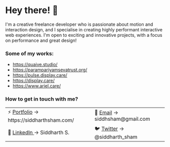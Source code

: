 # Hey there! 👋

I'm a creative freelance developer who is passionate about motion and interaction design, and I specialise in creating highly performant interactive web experiences. I'm open to exciting and innovative projects, with a focus on performance and great design!

### Some of my works:
- https://quaive.studio/
- https://parampariyamsevatrust.org/
- https://pulse.display.care/
- https://display.care/
- https://www.ariel.care/

### How to get in touch with me?

<table align="">
    <tr>
        <td align="">⚡ <a href="https://siddharthsham.com/">Portfolio</a> -> https://siddharthsham.com/</td>
        <td align="">📧 <a href="mailto:siddhsham@gmail.com">Email</a> -> siddhsham@gmail.com</td>
    </tr>
    <tr>
        <td align="">💼 <a href="https://linkedin.com/in/siddharthsham">LinkedIn </a> -> Siddharth S.</td>
        <td align="">🐦 <a href="https://twitter.com/siddharth_sham">Twitter</a> -> @siddharth_sham</td>
    </tr>
</table>
